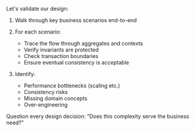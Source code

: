 Let's validate our design:

1. Walk through key business scenarios end-to-end
2. For each scenario:
   - Trace the flow through aggregates and contexts
   - Verify invariants are protected
   - Check transaction boundaries
   - Ensure eventual consistency is acceptable
   
3. Identify:
   - Performance bottlenecks (scaling etc.)
   - Consistency risks
   - Missing domain concepts
   - Over-engineering

Question every design decision: "Does this complexity serve the business need?"